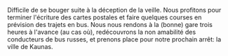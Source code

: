Difficile de se bouger suite à  la déception de la veille. Nous profitons pour terminer l'écriture des cartes postales et faire quelques courses en prévision des trajets en bus. Nous nous rendons à la (bonne) gare trois heures à l'avance (au cas où), redécouvrons la non amabilité des conducteurs de bus russes, et prenons place pour notre prochain arrêt: la ville de Kaunas.
